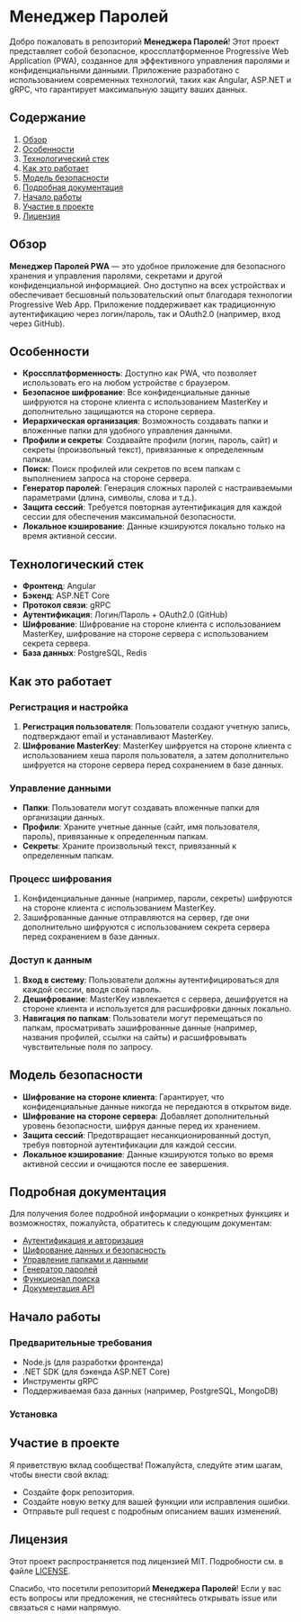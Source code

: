 # Менеджер Паролей

Добро пожаловать в репозиторий **Менеджера Паролей**! Этот проект представляет собой безопасное, кроссплатформенное Progressive Web Application (PWA), созданное для эффективного управления паролями и конфиденциальными данными. Приложение разработано с использованием современных технологий, таких как Angular, ASP.NET и gRPC, что гарантирует максимальную защиту ваших данных.

## Содержание

1. [Обзор](#обзор)
2. [Особенности](#особенности)
3. [Технологический стек](#технологический-стек)
4. [Как это работает](#как-это-работает)
5. [Модель безопасности](#модель-безопасности)
6. [Подробная документация](#подробная-документация)
7. [Начало работы](#начало-работы)
8. [Участие в проекте](#участие-в-проекте)
9. [Лицензия](#лицензия)

## Обзор

**Менеджер Паролей PWA** — это удобное приложение для безопасного хранения и управления паролями, секретами и другой конфиденциальной информацией. Оно доступно на всех устройствах и обеспечивает бесшовный пользовательский опыт благодаря технологии Progressive Web App. Приложение поддерживает как традиционную аутентификацию через логин/пароль, так и OAuth2.0 (например, вход через GitHub).

## Особенности

- **Кроссплатформенность**: Доступно как PWA, что позволяет использовать его на любом устройстве с браузером.
- **Безопасное шифрование**: Все конфиденциальные данные шифруются на стороне клиента с использованием MasterKey и дополнительно защищаются на стороне сервера.
- **Иерархическая организация**: Возможность создавать папки и вложенные папки для удобного управления данными.
- **Профили и секреты**: Создавайте профили (логин, пароль, сайт) и секреты (произвольный текст), привязанные к определенным папкам.
- **Поиск**: Поиск профилей или секретов по всем папкам с выполнением запроса на стороне сервера.
- **Генератор паролей**: Генерация сложных паролей с настраиваемыми параметрами (длина, символы, слова и т.д.).
- **Защита сессий**: Требуется повторная аутентификация для каждой сессии для обеспечения максимальной безопасности.
- **Локальное кэширование**: Данные кэшируются локально только на время активной сессии.

## Технологический стек

- **Фронтенд**: Angular
- **Бэкенд**: ASP.NET Core
- **Протокол связи**: gRPC
- **Аутентификация**: Логин/Пароль + OAuth2.0 (GitHub)
- **Шифрование**: Шифрование на стороне клиента с использованием MasterKey, шифрование на стороне сервера с использованием секрета сервера.
- **База данных**: PostgreSQL, Redis

## Как это работает

### Регистрация и настройка
1. **Регистрация пользователя**: Пользователи создают учетную запись, подтверждают email и устанавливают MasterKey.
2. **Шифрование MasterKey**: MasterKey шифруется на стороне клиента с использованием хеша пароля пользователя, а затем дополнительно шифруется на стороне сервера перед сохранением в базе данных.

### Управление данными
- **Папки**: Пользователи могут создавать вложенные папки для организации данных.
- **Профили**: Храните учетные данные (сайт, имя пользователя, пароль), привязанные к определенным папкам.
- **Секреты**: Храните произвольный текст, привязанный к определенным папкам.

### Процесс шифрования
1. Конфиденциальные данные (например, пароли, секреты) шифруются на стороне клиента с использованием MasterKey.
2. Зашифрованные данные отправляются на сервер, где они дополнительно шифруются с использованием секрета сервера перед сохранением в базе данных.

### Доступ к данным
1. **Вход в систему**: Пользователи должны аутентифицироваться для каждой сессии, вводя свой пароль.
2. **Дешифрование**: MasterKey извлекается с сервера, дешифруется на стороне клиента и используется для расшифровки данных локально.
3. **Навигация по папкам**: Пользователи могут перемещаться по папкам, просматривать зашифрованные данные (например, названия профилей, ссылки на сайты) и расшифровывать чувствительные поля по запросу.

## Модель безопасности

- **Шифрование на стороне клиента**: Гарантирует, что конфиденциальные данные никогда не передаются в открытом виде.
- **Шифрование на стороне сервера**: Добавляет дополнительный уровень безопасности, шифруя данные перед их хранением.
- **Защита сессий**: Предотвращает несанкционированный доступ, требуя повторной аутентификации для каждой сессии.
- **Локальное кэширование**: Данные кэшируются только во время активной сессии и очищаются после ее завершения.

## Подробная документация

Для получения более подробной информации о конкретных функциях и возможностях, пожалуйста, обратитесь к следующим документам:

- [Аутентификация и авторизация](docs/authentication.md)
- [Шифрование данных и безопасность](docs/security.md)
- [Управление папками и данными](docs/data-management.md)
- [Генератор паролей](docs/password-generator.md)
- [Функционал поиска](docs/search.md)
- [Документация API](docs/api.md)

## Начало работы

### Предварительные требования

- Node.js (для разработки фронтенда)
- .NET SDK (для бэкенда ASP.NET Core)
- Инструменты gRPC
- Поддерживаемая база данных (например, PostgreSQL, MongoDB)

### Установка

## Участие в проекте
Я приветствую вклад сообщества! Пожалуйста, следуйте этим шагам, чтобы внести свой вклад:

- Создайте форк репозитория.
- Создайте новую ветку для вашей функции или исправления ошибки.
- Отправьте pull request с подробным описанием ваших изменений.

## Лицензия
Этот проект распространяется под лицензией MIT. Подробности см. в файле [LICENSE](LICENSE).

Спасибо, что посетили репозиторий **Менеджера Паролей**! Если у вас есть вопросы или предложения, не стесняйтесь открывать issue или связаться с нами напрямую.
